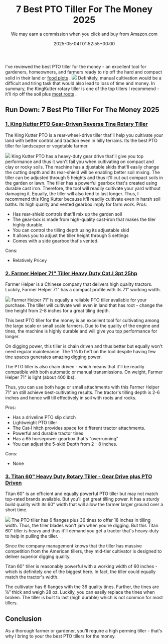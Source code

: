 ﻿---
author: We may earn a commission when you click and buy from Amazon.com
layout: post
title: 7 Best PTO Tiller For The Money 2025
date: '2025-05-04T01:52:55+00:00'
categories:
- Tillers
tags: []
slug: /best-pto-tiller-for-the-money/
lastmod: 2025-05-07T12:21:25+03:00
---

I've reviewed the best PTO tiller for the money - an excellent tool for gardeners, homeowners, and farmers ready to rip off the hard and compact solid in their land or
[food plots](https://pestpolicy.com/best-tiller-for-food-plots/)
.
![](/assets/img/12/Pest-Control.jpg)
Definitely, manual cultivation would be a difficult and tiring task that would also lead to loss of time and money.
In summary, the KingKutter rotary tiller is one of the top tillers I recommend - it'll rip off the soil plus
[most roots](https://pestpolicy.com/best-tiller-for-roots/)
.
## Run Down: 7 Best Pto Tiller For The Money 2025
### [1. King Kutter PTO Gear-Driven Reverse Tine Rotary Tiller](https://www.amazon.com/dp/B000N4UZ80/?tag=p-policy-20)
The
King Kutter PTO is a rear-wheel-drive tiller that'll help you cultivate your land with better control and traction even in hilly terrains.
Its the best PTO tiller for landscaper or vegetable farmer.

![](/assets/img/e/ir)
King Kutter PTO has a heavy-duty gear drive that'll give you top performance and thus it won't fail you when cultivating on compact and clay or rocky soils.
The machine has a
djustable skids that'll easily change the cutting depth and its rear-shield will be enabling better soil mixing. The tiller can be adjusted through 5 heights and thus it'll cut out compact soils in the garden or lawn.
The tiller has a powerful gearbox that's created using durable cast iron. Therefore, the tool will readily cultivate your yard without damaging it. Equally, the tiller will also tend to last longer.
Thus, I recommend this King Kutter because it'll readily cultivate even in harsh soil baths. Its high quality and vented gearbox imply for farm work.
Pros:
- Has rear-shield controls that'll mix up the garden soil
- The gear-box is made from high-quality cast-iron that makes the tiler highly durable.
- You can control the tilling depth using its adjustable skid
- It allows you to adjust the tiller height through 5 settings
- Comes with a side gearbox that's vented.

Cons:
- Relatively Pricey

### [2. Farmer Helper 71" Tiller Heavy Duty Cat.I 3pt 25hp](https://www.amazon.com/dp/B01N2JO41I/?tag=p-policy-20)
Farmer Helper is a Chinese company that delivers high quality tractors. Luckily, Farmer Helper 71" has a compact profile with its 71" working width.

![](/assets/img/e/ir)
Farmer Helper 71" is equally a reliable PTO tiller available for your purchase. The tiller will cultivate well even in land that has root - change the tine height from 2-8 inches for a great tiling depth.

This best PTO tiller for the money is an excellent tool for cultivating among the large scale or small scale farmers. Due to the quality of the engine and tines, the machine is highly durable and will give you top performance for longer.

On digging power, this tiller is chain driven and thus better but equally won't need regular maintenance. The 1 ⅓ lb heft on the tool despite having few tine spaces generates amazing digging power.

The PTO tiller is also chain driven - which means that it'll be readily compatible with both automatic or manual transmissions. On weight, Farmer Helper 71" is light (about 400 lbs).

Thus, you can use both huge or small attachments with this Farmer Helper 71" an still achieve best-cultivating results. The tractor's tilling depth is 2-6 inches and hence will till effectively in soil with roots and rocks.

Pros:
- Has a driveline PTO slip clutch
- Lightweight PTO tiller
- The Cat-I hitch provides space for different tractor attachments.
- Powerful and durable tractor tines
- Has a 65 horsepower gearbox that's "overrunning"
- You can adjust the 5-skid Depth from 2 - 8 inches.

Cons:
- None

### [3. Titan 60" Heavy Duty Rotary Tiller - Gear Drive plus PTO Driven](https://www.amazon.com/dp/B07DVQ1FZ5/?tag=p-policy-20)
Titan 60" is an efficient and equally powerful PTO tiller but may not match top-rated brands available. But you'll get great tilling power. It has a sturdy build quality with its 60” width that will allow the farmer larger ground over a short time.

![](/assets/img/e/ir)
The PTO tiller has 6 flanges plus 36 tines to offer 18 inches in tilling width. Thus, the tiller blades won't jam when you're digging. But this Titan 60" tiller is heavy and thus it'll demand you get a tractor that's heavy-duty to help in pulling the tiller.

Since the company management knows that the tiller has massive competition from the American tillers, they mid-tier cultivator is designed to deliver superior digging quality.

Titan 60" tiller is reasonably powerful with a working width of 60 inches - which is definitely one of the biggest here. In fact, the tiller could equally match the tractor's width.

The cultivator has 6 flanges with the 36 quality tines. Further, the tines are ¼” thick and weigh 28 oz. Luckily, you can easily replace the tines when broken. The tiller is built to last (high durable) which is not common for most tillers.
## Conclusion
As a thorough farmer or gardener, you'll require a high perming tiller - that's why I bring to your the best PTO tillers for the money.